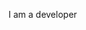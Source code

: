 I am a developer
<!---
mikaelorn/mikaelorn is a ✨ special ✨ repository because its `README.md` (this file) appears on your GitHub profile.
You can click the Preview link to take a look at your changes.
--->
